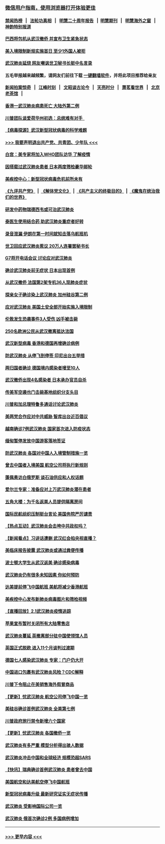 ### [微信用户指南，使用浏览器打开体验更佳](https://github.com/gfw-breaker/banned-news1/blob/master/indexes/wechat-guide.md?t=0)
#### [禁闻热榜](热点新闻.md?t=0)  &nbsp;&nbsp;|&nbsp;&nbsp; [法轮功真相](https://github.com/gfw-breaker/truth/blob/master/README.md?t=0) &nbsp;&nbsp;|&nbsp;&nbsp; [明慧二十周年报告](https://github.com/gfw-breaker/mh-reports/blob/master/README.md?t=0) &nbsp;&nbsp;|&nbsp;&nbsp;[明慧期刊](https://github.com/gfw-breaker/mh-qikan) &nbsp;&nbsp;|&nbsp;&nbsp; [明慧海外之窗](https://github.com/gfw-breaker/mh-news/blob/master/README.md?t=0) &nbsp;&nbsp;|&nbsp;&nbsp; [神韵特别报道](https://github.com/gfw-breaker/mh-news/blob/master/shenyun.md?t=0)
#### [巴西将包机从武汉撤侨 并宣布卫生紧急状态](../pages/nsc418/n11843418.md?t=02041744) 
#### [美入境限制新规实施首日 至少1外国人被拒](../pages/nsc418/n11843058.md?t=02041744) 
#### [武汉肺炎延烧 网友嘲讽世卫秘书长挺中名言录](../pages/nsc418/n11843056.md?t=02041744) 
#### 五毛举报越来越频繁，请网友们前往下载 [一键翻墙软件](https://github.com/gfw-breaker/ssr-accounts)，并将此项目推荐给亲友
#### [新闻拍案惊奇](https://github.com/gfw-breaker/banned-news1/blob/master/pages/link4.md) &nbsp;&nbsp;|&nbsp;&nbsp; [江峰时刻](https://github.com/gfw-breaker/banned-news1/blob/master/pages/link4.md) &nbsp;&nbsp;|&nbsp;&nbsp; [文昭谈古论今](https://github.com/gfw-breaker/banned-news1/blob/master/pages/link4.md) &nbsp;&nbsp;|&nbsp;&nbsp; [天亮时分](https://github.com/gfw-breaker/banned-news1/blob/master/pages/link4.md) &nbsp;&nbsp;|&nbsp;&nbsp; [萧茗看世界](https://github.com/gfw-breaker/banned-news1/blob/master/pages/link4.md) &nbsp;&nbsp;|&nbsp;&nbsp; [北京老茶馆](https://github.com/gfw-breaker/banned-news1/blob/master/pages/link4.md) &nbsp;&nbsp;|&nbsp;&nbsp; 
#### [香港一武汉肺炎病患死亡 大陆外第二例](../pages/nsc418/n11843026.md?t=02041744) 
#### [川普团队谈爱荷华州初选：总统难有对手  ](../pages/nsc418/n11842867.md?t=02041744) 
#### [【病毒探源】武汉新型冠状病毒的科学难题](../pages/nsc418/n11842176.md?t=02041744) 
#### [>>> 我要声明退出共产党、共青团、少年队 <<<](https://github.com/begood0513/goodnews/blob/master/quit/letter.md) 
#### [白宫：美专家将加入WHO团队访华 了解疫情](../pages/nsc418/n11842198.md?t=02041744) 
#### [因搭载过武汉肺炎患者 日本两度筛检豪华邮轮](../pages/nsc418/n11842447.md?t=02041744) 
#### [美疾控中心：新型冠状病毒危机前所未有](../pages/nsc418/n11842406.md?t=02041744) 
#### [《九评共产党》](https://github.com/begood0513/9ping.md/blob/master/README.md) &nbsp;|&nbsp; [《解体党文化》](../../../../jtdwh.md/blob/master/README.md)  &nbsp;|&nbsp; [《共产主义的终极目的》](../../../../gczydzjmd.md/blob/master/README.md) &nbsp;|&nbsp; [《魔鬼在统治我们的世界》](../../../../mgztzwmdsj.md/blob/master/README.md) 
#### [研发中药物瑞德西韦或可治武汉肺炎](../pages/nsc418/n11842100.md?t=02041744) 
#### [泰医生使用结合药 助武汉肺炎重症者好转](../pages/nsc418/n11842096.md?t=02041744) 
#### [录音泄漏 伊朗在第一时间就知击落乌航班机](../pages/nsc418/n11842002.md?t=02041744) 
#### [世卫回应武汉肺炎惹议 20万人连署罢秘书长](../pages/nsc418/n11841664.md?t=02041744) 
#### [G7将开电话会议 讨论应对武汉肺炎](../pages/nsc418/n11841658.md?t=02041744) 
#### [确诊武汉肺炎前无症状 日本出现首例](../pages/nsc418/n11841567.md?t=02041744) 
#### [从武汉撤侨 法国第2架专机36人现肺炎症状](../pages/nsc418/n11841382.md?t=02041744) 
#### [探亲女子确诊染上武汉肺炎 加州硅谷第二例](../pages/nsc418/n11839784.md?t=02041744) 
#### [应对武汉肺炎 美国土安全部开始实施入境限制](../pages/nsc418/n11839729.md?t=02041744) 
#### [伦敦发生恐袭事件3人受伤 凶手被击毙](../pages/nsc418/n11839442.md?t=02041744) 
#### [250名欧洲公民从武汉撤离抵达法国](../pages/nsc418/n11839438.md?t=02041744) 
#### [武汉新型病毒 香港和德国再增确诊病例](../pages/nsc418/n11839381.md?t=02041744) 
#### [防武汉肺炎 从停飞到停签 印尼出台五举措](../pages/nsc418/n11839282.md?t=02041744) 
#### [两归国者确诊 德国境内感染者增至10人](../pages/nsc418/n11839164.md?t=02041744) 
#### [武汉撤侨出现4名感染者 日本承办官员自杀](../pages/nsc418/n11839044.md?t=02041744) 
#### [传美军空袭也门击毙基地组织分支头目](../pages/nsc418/n11839210.md?t=02041744) 
#### [川普和加总理特鲁多通话讨论武汉肺炎](../pages/nsc418/n11839128.md?t=02041744) 
#### [美两党合作应对中共威胁 智库出台近百倡议](../pages/nsc418/n11838437.md?t=02041744) 
#### [越南确诊7例武汉肺炎 国家首次进入防疫状态](../pages/nsc418/n11838860.md?t=02041744) 
#### [缅甸暂停发放中国游客落地签证](../pages/nsc418/n11838730.md?t=02041744) 
#### [防武汉肺炎 各国对中国人入境管制措施一览](../pages/nsc418/n11838726.md?t=02041744) 
#### [曾去中国者入境美国 航空公司将执行新规则](../pages/nsc418/n11838375.md?t=02041744) 
#### [蓬佩奥访白俄罗斯 谈石油供应和人权话题](../pages/nsc418/n11838242.md?t=02041744) 
#### [爱尔兰专家：准备应对上万武汉肺炎潜在患者](../pages/nsc418/n11837978.md?t=02041744) 
#### [五角大楼：为千名返美人员提供隔离房间](../pages/nsc418/n11837831.md?t=02041744) 
#### [国际民航组织压制挺台言论 美国务院严厉谴责](../pages/nsc418/n11837791.md?t=02041744) 
#### [【热点互动】武汉肺炎会击垮中共政权吗？](../pages/nsc418/n11837779.md?t=02041744) 
#### [【新闻看点】习讲话遭删 武汉红会掐央视直播？](../pages/nsc418/n11837573.md?t=02041744) 
#### [美临床报告披露 武汉肺炎或通过粪便传播](../pages/nsc418/n11837626.md?t=02041744) 
#### [波士顿大学生从武汉返美 确诊感染病毒](../pages/nsc418/n11837580.md?t=02041744) 
#### [武汉肺炎仍有很多未知因素 你如何预防](../pages/nsc418/n11837666.md?t=02041744) 
#### [达美提前停飞中国航班 美航将减少香港航班](../pages/nsc418/n11837649.md?t=02041744) 
#### [美疾控中心发布新肺炎病毒图片和筛检视频](../pages/nsc418/n11837491.md?t=02041744) 
#### [【直播回放】2.1武汉肺炎疫情追踪](../pages/nsc418/n11837232.md?t=02041744) 
#### [苹果宣布暂时关闭所有大陆零售店](../pages/nsc418/n11837097.md?t=02041744) 
#### [武汉肺炎蔓延 英撤离部分驻中国使领馆人员](../pages/nsc418/n11837061.md?t=02041744) 
#### [英国正式脱欧 进入11个月谈判过渡期](../pages/nsc418/n11836911.md?t=02041744) 
#### [德国七人感染武汉肺炎 专家：门户仍大开](../pages/nsc418/n11836344.md?t=02041744) 
#### [中国进口包裹有武汉肺炎风险？CDC解释](../pages/nsc418/n11836321.md?t=02041744) 
#### [川普下令阻止在美销售海外假冒商品](../pages/nsc418/n11836261.md?t=02041744) 
#### [【更新】忧武汉肺炎 航空公司停飞中国一览](../pages/nsc418/n11835931.md?t=02041744) 
#### [美硅谷确诊首例武汉肺炎 全美第七例](../pages/nsc418/n11836093.md?t=02041744) 
#### [川普政府旅行禁令新增六个国家](../pages/nsc418/n11836083.md?t=02041744) 
#### [【更新】忧武汉肺炎 各国撤侨一览](../pages/nsc418/n11835673.md?t=02041744) 
#### [武汉肺炎有多严重 模型分析得出骇人数据](../pages/nsc418/n11835829.md?t=02041744) 
#### [武汉肺炎冲击中国和全球经济 规模恐超SARS](../pages/nsc418/n11835652.md?t=02041744) 
#### [【快讯】瑞典确诊首例武汉肺炎 患者曾去中国](../pages/nsc418/n11835675.md?t=02041744) 
#### [美国航空和达美航空停飞中国航班](../pages/nsc418/n11835567.md?t=02041744) 
#### [新型冠状病毒升级 最新研究证实无症状传播](../pages/nsc418/n11835589.md?t=02041744) 
#### [武汉肺炎 受影响国际公司一览](../pages/nsc418/n11835538.md?t=02041744) 
#### [武汉肺炎 俄首次确诊2例 多国病例增加](../pages/nsc418/n11835295.md?t=02041744) 

----
#### [ >>> 更早内容 <<< ](../indexes/nsc418-earlier.md)
